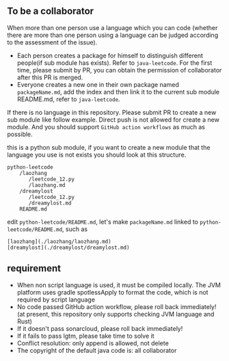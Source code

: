 To be a collaborator
---

When more than one person use a language which you can code (whether there are more than one person using a language can be judged according to the assessment of the issue).

* Each person creates a package for himself to distinguish different people(if sub module has exists). Refer to `java-leetcode`. 
For the first time, please submit by PR, you can obtain the permission of collaborator after this PR is merged.
* Everyone creates a new one in their own package named `packageName.md`, add the index and then link it to the current sub module README.md, refer to `java-leetcode`.

If there is no language in this repository. Please submit PR to create a new sub module like follow example. 
Direct push is not allowed for create a new module. And you should support `GitHub action workflows` as much as possible. 

this is a python sub module, if you want to create a new module that the language you use is not exists you should look at this structure.

```
python-leetcode
    /laozhang   
       /leetcode_12.py  
       /laozhang.md
    /dreamylost 
       /leetcode_12.py
       /dreamylost.md
    README.md
```

edit `python-leetcode/README.md`, let's make `packageName.md` linked to `python-leetcode/README.md`, such as

```
[laozhang](./laozhang/laozhang.md)
[dreamylost](./dreamylost/dreamylost.md)
```

## requirement

* When non script language is used, it must be compiled locally. The JVM platform uses gradle spotlessApply to format the code, which is not required by script language
* No code passed GitHub action workflow, please roll back immediately! (at present, this repository only supports checking JVM language and Rust)
* If it doesn't pass sonarcloud, please roll back immediately!
* If it fails to pass lgtm, please take time to solve it
* Conflict resolution: only append is allowed, not delete
* The copyright of the default java code is: all collaborator